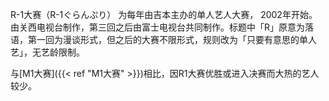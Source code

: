 R-1大赛（R-1ぐらんぷり） 为每年由吉本主办的单人艺人大赛， 2002年开始。由关西电视台制作，第三回之后由富士电视台共同制作。标题中「R」原意为落语，第一回为漫谈形式，但之后的大赛不限形式，规则改为「只要有意思的单人艺」，无艺龄限制。

与[M1大赛]({{< ref "M1大赛" >}})相比，因R1大赛优胜或进入决赛而大热的艺人较少。


